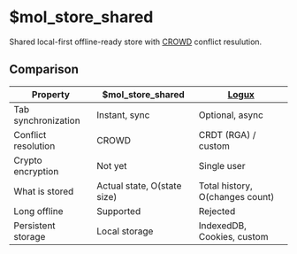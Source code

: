 # $mol_store_shared

Shared local-first offline-ready store with [CROWD](https://github.com/hyoo-ru/crowd.hyoo.ru) conflict resulution.

## Comparison

| Property            | $mol_store_shared           | [Logux](https://logux.io/)
|---------------------|-----------------------------|---------------------------
| Tab synchronization | Instant, sync               | Optional, async
| Conflict resolution | CROWD                       | CRDT (RGA) / custom
| Crypto encryption   | Not yet                     | Single user
| What is stored      | Actual state, O(state size) | Total history, O(changes count)
| Long offline        | Supported                   | Rejected
| Persistent storage  | Local storage               | IndexedDB, Cookies, custom
